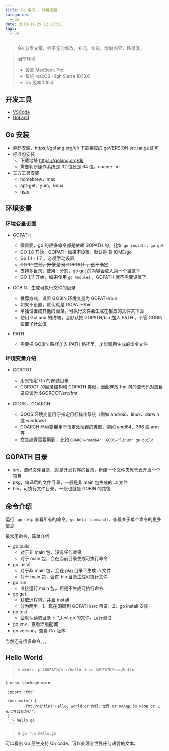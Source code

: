 ```yaml
---
title: Go 学习 - 环境设置
categories:
  - Go
date: 2018-11-29 12:25:11
tags:
  - Go
---
```

> Go 分类文章，会不定时修改，补充，纠错，增加内容，路漫漫。

> 当前环境  
> - 设备 MacBook Pro  
> - 系统 macOS High Sierra 10.13.6  
> - Go 版本 1.10.4   

## 开发工具
- [VSCode](/2018/11/29/go-with-vscode/)
- [GoLand](https://www.jetbrains.com/go/) 

## Go 安装
- 源码安装，https://golang.org/dl/ 下载相应的 goVERSION.src.tar.gz 即可
- 标准包安装
    - 下载地址 https://golang.org/dl/
    - 需要判断操作系统是 32 位还是 64 位，uname -m
- 三方工具安装
    - homebrew，mac
    - apt-get、yum，linux
    - [gvm](/2018/11/28/how-to-use-gvm/)

<!-- more --> 

## 环境变量

### 环境变量设置
- GOPATH
    - 很重要，go 的很多命令都是依赖 GOPATH 的，比如 `go install`，`go get`  
    - GO 1.8 开始，GOPATH 如果不设置，默认是 $HOME/go
    - Go 1.1 - 1.7 ，必须手动设置
    - <del>GO 1.1 之前，好像是同 GOROOT ，这不确定</del>
    - 支持多目录，使用 : 分割，go get 的内容会放入第一个目录下
    - GO 1.11 开始，如果使用 `go modules` ，GOPATH 就不需要设置了 
    
- GOBIN，生成可执行文件的目录
    - 推荐方式，设置 GOBIN 环境变量为 GOPATH/bin 
    - 如果不设置，默认就是 GOPATH/bin
    - 单独设置成其他的目录，可执行文件会生成在相应的文件夹下面
    - 使用 GoLand 的终端，会默认把 GOPATH/bin 加入 PATH ，不管 GOBIN 设置了什么值
    
- PATH
    - 需要把 GOBIN 路径加入 PATH 路径里，才能调用生成的命令文件    

### 环境变量介绍
- GOROOT 
    - 用来指定 Go 的安装目录
    - GOROOT 的目录结构和 GOPATH 类似，因此存放 fmt 包的源代码对应目录应该为 $GOROOT/src/fmt 

- GOOS 、GOARCH
    - GOOS 环境变量用于指定目标操作系统（例如 android、linux、darwin 或 windows）
    - GOARCH 环境变量用于指定处理器的类型，例如 amd64、386 或 arm 等
    - 交叉编译需要用到，比如 `GOARCH="amd64"  GOOS="linux" go build`     


## GOPATH 目录
- src，源码文件目录，就是开发程序的目录，新建一个文件夹就代表开发一个项目
- pkg，编译后的文件目录，一般是非 main 包生成的 .a 文件
- bin，可执行文件目录，一般也就是 GOBIN 的路径

## 命令介绍
运行 ` go help` 查看所有的命令，`go help [command]`，查看关于单个命令的更多信息

最常用命令，简单介绍
- go build
    - 对于非 main 包，没有任何效果
    - 对于 main 包，会在当前目录生成可执行命令
- go install
    - 对于非 main 包，会在 pkg 目录下生成 .a 文件
    - 对于 main 包，会在 bin 目录生成可执行文件
- go run
    - 直接运行 main 包，但是不生成可执行命令    
- go get    
    - 获取远程包，并且 install
    - 分为两步，1、现在源码到 GOPATH/src 目录，2、go install 安装
- go test
    - 会默认读取目录下 *_test.go 的文件，运行测试 
- go env，查看环境配置
- go version，查看 Go 版本    

当然还有很多命令。。。


## Hello World

> `$ mkdir -p $GOPATH/src/hello `
> `$ cd $GOPATH/src/hello ` 
> ```text
    $ echo 'package main     
    
     import "fmt"
     
     func main() {
             fmt.Println("Hello, world or 你好，世界 or καλημ ́ρα κóσμ or こんにちはせかい")
     }
     ' > hello.go
     ```
> `$ go run hello.go`  

可以看出 Go 原生支持 Unicode，可以处理全世界任何语言的文本。      



